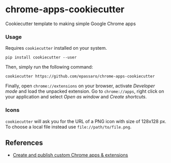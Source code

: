 # chrome-apps-cookiecutter
Cookiecutter template to making simple Google Chrome apps


### Usage

Requires `cookiecutter` installed on your system.

```
pip install cookiecutter --user
```

Then, simply run the following command:

```
cookiecutter https://github.com/epassaro/chrome-apps-cookiecutter
```

Finally, open `chrome://extensions` on your browser, activate _Developer mode_ and load the unpacked extension. Go to `chrome://apps`, right click on your application and select _Open as window_ and _Create shortcuts_.

### Icons

`cookiecutter` will ask you for the URL of a PNG icon with size of 128x128 px. To choose a local file instead use `file://path/to/file.png`.


## References

- [Create and publish custom Chrome apps & extensions](https://support.google.com/chrome/a/answer/2714278?hl=en)
